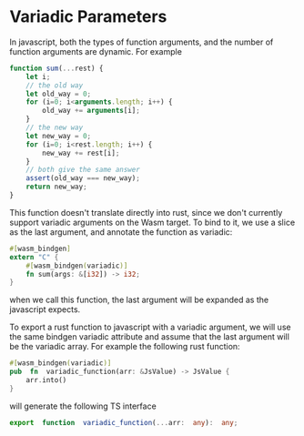 # Variadic Parameters

In javascript, both the types of function arguments, and the number of function arguments are
dynamic. For example

```js
function sum(...rest) {
    let i;
    // the old way
    let old_way = 0;
    for (i=0; i<arguments.length; i++) {
        old_way += arguments[i];
    }
    // the new way
    let new_way = 0;
    for (i=0; i<rest.length; i++) {
        new_way += rest[i];
    }
    // both give the same answer
    assert(old_way === new_way);
    return new_way;
}
```

This function doesn't translate directly into rust, since we don't currently support variadic
arguments on the Wasm target. To bind to it, we use a slice as the last argument, and annotate the
function as variadic:

```rust
#[wasm_bindgen]
extern "C" {
    #[wasm_bindgen(variadic)]
    fn sum(args: &[i32]) -> i32;
}
```

when we call this function, the last argument will be expanded as the javascript expects.


To export a rust function to javascript with a variadic argument, we will use the same bindgen variadic attribute and assume that the last argument will be the variadic array. For example the following rust function:

```rust
#[wasm_bindgen(variadic)]
pub  fn  variadic_function(arr: &JsValue) -> JsValue {
	arr.into()
}
```

will generate the following TS interface

```ts
export  function  variadic_function(...arr:  any):  any;
```
